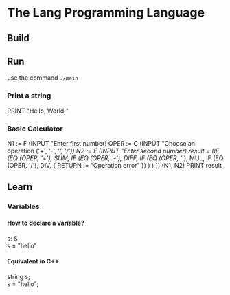 # The Lang Programming Language
## Build
## Run
use the command
`./main`
### Print a string
PRINT "Hello, World!"
### Basic Calculator 
N1 := F (INPUT "Enter first number)
OPER := C (INPUT "Choose an operation ('+', '-', '*', '/'))
N2 := F (INPUT "Enter second number)
result = (IF (EQ (OPER, '+'), SUM,
    IF (EQ (OPER, '-'), DIFF,
        IF (EQ (OPER, '*'), MUL,
            IF (EQ (OPER, '/'), DIV, {
                RETURN := "Operation error"
            })
        )
    )
)) (N1, N2)
PRINT result
## Learn
### Variables
#### How to declare a variable?
s: S<br/>
s = "hello"
#### Equivalent in C++
string s;<br/>
s = "hello";
